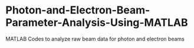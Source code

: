 # Photon-and-Electron-Beam-Parameter-Analysis-Using-MATLAB
MATLAB Codes to analyze raw beam data for photon and electron beams
